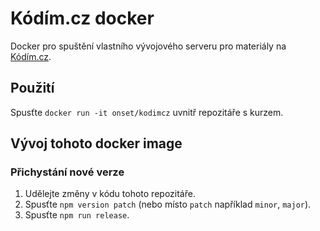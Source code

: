 # Kódím.cz docker

Docker pro spuštění vlastního vývojového serveru pro materiály na [Kódím.cz](https://kodim.cz/).

## Použití

Spusťte `docker run -it onset/kodimcz` uvnitř repozitáře s kurzem.

## Vývoj tohoto docker image

### Přichystání nové verze

1. Udělejte změny v kódu tohoto repozitáře.
1. Spusťte `npm version patch` (nebo místo `patch` například `minor`, `major`).
1. Spusťte `npm run release`.
